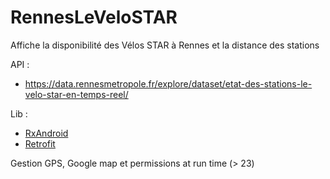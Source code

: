 # RennesLeVeloSTAR

Affiche la disponibilité des Vélos STAR à Rennes et la distance des stations

API : 
* https://data.rennesmetropole.fr/explore/dataset/etat-des-stations-le-velo-star-en-temps-reel/

Lib :
* [RxAndroid](https://github.com/ReactiveX/RxAndroid)
* [Retrofit](http://square.github.io/retrofit/)

Gestion GPS, Google map et permissions at run time (> 23)
